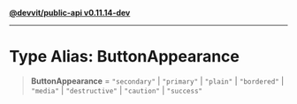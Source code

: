 [**@devvit/public-api v0.11.14-dev**](../../../../../../README.md)

---

# Type Alias: ButtonAppearance

> **ButtonAppearance** = `"secondary"` \| `"primary"` \| `"plain"` \| `"bordered"` \| `"media"` \| `"destructive"` \| `"caution"` \| `"success"`
